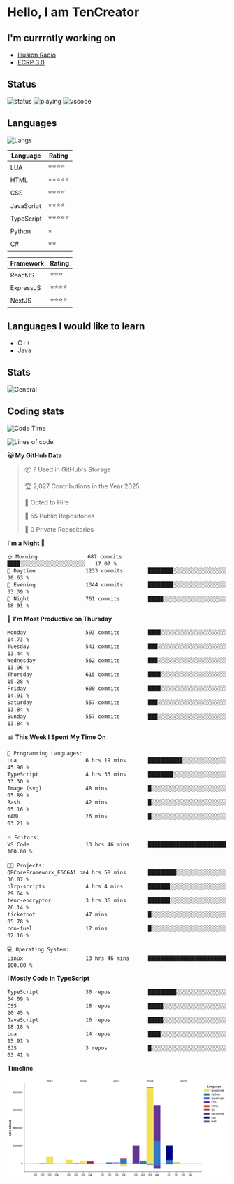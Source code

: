 # Hello, I am TenCreator

## I'm currrntly working on
- [Illusion Radio](https://illusionradio.co.uk/)
- [ECRP 3.0](http://github.com/Emerald-Coast-Roleplay/)

## Status
![status](https://api.statusbadges.me/badge/status/518334475038359555?simple=true&style=for-the-badge)
![playing](https://api.statusbadges.me/badge/playing/518334475038359555?style=for-the-badge)
![vscode](https://api.statusbadges.me/badge/vscode/518334475038359555?style=for-the-badge)

## Languages
![Langs](https://github-readme-stats.vercel.app/api/top-langs/?username=tencreator&layout=compact&theme=radical)


|Language|Rating|
|--------|------|
|LUA|⭐️⭐️⭐️⭐️|
|HTML|⭐️⭐️⭐️⭐️⭐️|
|CSS|⭐️⭐️⭐️⭐️|
|JavaScript|⭐️⭐️⭐️⭐️|
|TypeScript|⭐️⭐️⭐️⭐️⭐️|
|Python|⭐️|
|C#|⭐️⭐️ |

|Framework|Rating|
|--------|------|
|ReactJS|⭐️⭐️⭐|
|ExpressJS|⭐️⭐️⭐️⭐️|
|NextJS|⭐️⭐️⭐⭐️|

## Languages I would like to learn
- C++
- Java

## Stats
![General](https://github-readme-stats.vercel.app/api?username=tencreator&show_icons=true&theme=radical)

## Coding stats

<!--START_SECTION:waka-->
![Code Time](http://img.shields.io/badge/Code%20Time-528%20hrs%2040%20mins-blue)

![Lines of code](https://img.shields.io/badge/From%20Hello%20World%20I%27ve%20Written-2.2%20million%20lines%20of%20code-blue)

**🐱 My GitHub Data** 

> 📦 ? Used in GitHub's Storage 
 > 
> 🏆 2,027 Contributions in the Year 2025
 > 
> 💼 Opted to Hire
 > 
> 📜 55 Public Repositories 
 > 
> 🔑 0 Private Repositories 
 > 
**I'm a Night 🦉** 

```text
🌞 Morning                687 commits         ████░░░░░░░░░░░░░░░░░░░░░   17.07 % 
🌆 Daytime                1233 commits        ████████░░░░░░░░░░░░░░░░░   30.63 % 
🌃 Evening                1344 commits        ████████░░░░░░░░░░░░░░░░░   33.39 % 
🌙 Night                  761 commits         █████░░░░░░░░░░░░░░░░░░░░   18.91 % 
```
📅 **I'm Most Productive on Thursday** 

```text
Monday                   593 commits         ████░░░░░░░░░░░░░░░░░░░░░   14.73 % 
Tuesday                  541 commits         ███░░░░░░░░░░░░░░░░░░░░░░   13.44 % 
Wednesday                562 commits         ███░░░░░░░░░░░░░░░░░░░░░░   13.96 % 
Thursday                 615 commits         ████░░░░░░░░░░░░░░░░░░░░░   15.28 % 
Friday                   600 commits         ████░░░░░░░░░░░░░░░░░░░░░   14.91 % 
Saturday                 557 commits         ███░░░░░░░░░░░░░░░░░░░░░░   13.84 % 
Sunday                   557 commits         ███░░░░░░░░░░░░░░░░░░░░░░   13.84 % 
```


📊 **This Week I Spent My Time On** 

```text
💬 Programming Languages: 
Lua                      6 hrs 19 mins       ███████████░░░░░░░░░░░░░░   45.90 % 
TypeScript               4 hrs 35 mins       ████████░░░░░░░░░░░░░░░░░   33.30 % 
Image (svg)              48 mins             █░░░░░░░░░░░░░░░░░░░░░░░░   05.89 % 
Bash                     42 mins             █░░░░░░░░░░░░░░░░░░░░░░░░   05.16 % 
YAML                     26 mins             █░░░░░░░░░░░░░░░░░░░░░░░░   03.21 % 

🔥 Editors: 
VS Code                  13 hrs 46 mins      █████████████████████████   100.00 % 

🐱‍💻 Projects: 
QBCoreFramework_E6C6A1.ba4 hrs 58 mins       █████████░░░░░░░░░░░░░░░░   36.07 % 
blrp-scripts             4 hrs 4 mins        ███████░░░░░░░░░░░░░░░░░░   29.64 % 
tenc-encryptor           3 hrs 36 mins       ███████░░░░░░░░░░░░░░░░░░   26.14 % 
ticketbot                47 mins             █░░░░░░░░░░░░░░░░░░░░░░░░   05.78 % 
cdn-fuel                 17 mins             █░░░░░░░░░░░░░░░░░░░░░░░░   02.16 % 

💻 Operating System: 
Linux                    13 hrs 46 mins      █████████████████████████   100.00 % 
```

**I Mostly Code in TypeScript** 

```text
TypeScript               30 repos            █████████░░░░░░░░░░░░░░░░   34.09 % 
CSS                      18 repos            █████░░░░░░░░░░░░░░░░░░░░   20.45 % 
JavaScript               16 repos            █████░░░░░░░░░░░░░░░░░░░░   18.18 % 
Lua                      14 repos            ████░░░░░░░░░░░░░░░░░░░░░   15.91 % 
EJS                      3 repos             █░░░░░░░░░░░░░░░░░░░░░░░░   03.41 % 
```



**Timeline**

![Lines of Code chart](https://raw.githubusercontent.com/tencreator/tencreator/main/assets/bar_graph.png)


<!--END_SECTION:waka-->

